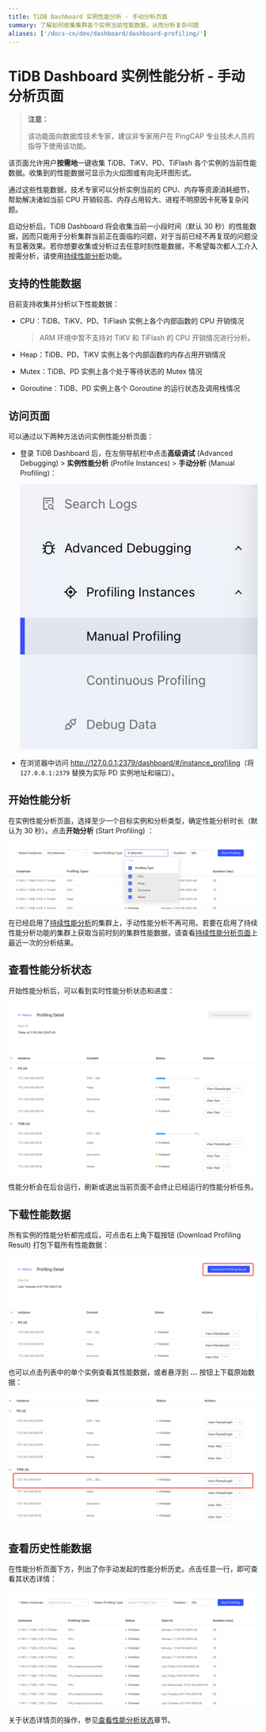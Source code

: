 ```yaml
---
title: TiDB Dashboard 实例性能分析 - 手动分析页面
summary: 了解如何收集集群各个实例当前性能数据，从而分析复杂问题
aliases: ['/docs-cn/dev/dashboard/dashboard-profiling/']
---
```


# TiDB Dashboard 实例性能分析 - 手动分析页面

> **注意：**
>
> 该功能面向数据库技术专家，建议非专家用户在 PingCAP 专业技术人员的指导下使用该功能。

该页面允许用户**按需地**一键收集 TiDB、TiKV、PD、TiFlash 各个实例的当前性能数据。收集到的性能数据可显示为火焰图或有向无环图形式。

通过这些性能数据，技术专家可以分析实例当前的 CPU、内存等资源消耗细节，帮助解决诸如当前 CPU 开销较高、内存占用较大、进程不明原因卡死等复杂问题。

启动分析后，TiDB Dashboard 将会收集当前一小段时间（默认 30 秒）的性能数据，因而只能用于分析集群当前正在面临的问题，对于当前已经不再复现的问题没有显著效果。若你想要收集或分析过去任意时刻性能数据，不希望每次都人工介入按需分析，请使用[持续性能分析](/dashboard/continuous-profiling.md)功能。

## 支持的性能数据

目前支持收集并分析以下性能数据：

- CPU：TiDB、TiKV、PD、TiFlash 实例上各个内部函数的 CPU 开销情况

  > ARM 环境中暂不支持对 TiKV 和 TiFlash 的 CPU 开销情况进行分析。

- Heap：TiDB、PD、TiKV 实例上各个内部函数的内存占用开销情况

- Mutex：TiDB、PD 实例上各个处于等待状态的 Mutex 情况

- Goroutine：TiDB、PD 实例上各个 Goroutine 的运行状态及调用栈情况

## 访问页面

可以通过以下两种方法访问实例性能分析页面：

- 登录 TiDB Dashboard 后，在左侧导航栏中点击**高级调试** (Advanced Debugging) > **实例性能分析** (Profile Instances) > **手动分析** (Manual Profiling)：

  ![访问页面](/media/dashboard/dashboard-profiling-access.png)

- 在浏览器中访问 <http://127.0.0.1:2379/dashboard/#/instance_profiling>（将 `127.0.0.1:2379` 替换为实际 PD 实例地址和端口）。

## 开始性能分析

在实例性能分析页面，选择至少一个目标实例和分析类型，确定性能分析时长（默认为 30 秒）。点击**开始分析** (Start Profiling) ：

![开始分析](/media/dashboard/dashboard-profiling-start.png)

在已经启用了[持续性能分析](/dashboard/continuous-profiling.md)的集群上，手动性能分析不再可用。若要在启用了持续性能分析功能的集群上获取当前时刻的集群性能数据，请查看[持续性能分析页面](/dashboard/continuous-profiling.md#访问页面)上最近一次的分析结果。

## 查看性能分析状态

开始性能分析后，可以看到实时性能分析状态和进度：

![实时状态](/media/dashboard/dashboard-profiling-view-progress.png)

性能分析会在后台运行，刷新或退出当前页面不会终止已经运行的性能分析任务。

## 下载性能数据

所有实例的性能分析都完成后，可点击右上角下载按钮 (Download Profiling Result) 打包下载所有性能数据：

![下载分析结果](/media/dashboard/dashboard-profiling-download.png)

也可以点击列表中的单个实例查看其性能数据，或者悬浮到 **...** 按钮上下载原始数据：

![在线查看分析结果](/media/dashboard/dashboard-profiling-view-single.png)

## 查看历史性能数据

在性能分析页面下方，列出了你手动发起的性能分析历史。点击任意一行，即可查看其状态详情：

![历史列表](/media/dashboard/dashboard-profiling-history.png)

关于状态详情页的操作，参见[查看性能分析状态](#查看性能分析状态)章节。
